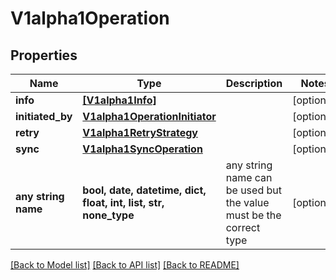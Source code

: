 # V1alpha1Operation


## Properties
Name | Type | Description | Notes
------------ | ------------- | ------------- | -------------
**info** | [**[V1alpha1Info]**](V1alpha1Info.md) |  | [optional] 
**initiated_by** | [**V1alpha1OperationInitiator**](V1alpha1OperationInitiator.md) |  | [optional] 
**retry** | [**V1alpha1RetryStrategy**](V1alpha1RetryStrategy.md) |  | [optional] 
**sync** | [**V1alpha1SyncOperation**](V1alpha1SyncOperation.md) |  | [optional] 
**any string name** | **bool, date, datetime, dict, float, int, list, str, none_type** | any string name can be used but the value must be the correct type | [optional]

[[Back to Model list]](../README.md#documentation-for-models) [[Back to API list]](../README.md#documentation-for-api-endpoints) [[Back to README]](../README.md)


